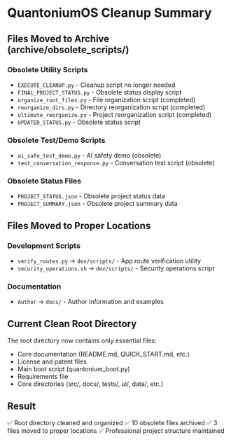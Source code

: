 # QuantoniumOS Cleanup Summary

## Files Moved to Archive (archive/obsolete_scripts/)

### Obsolete Utility Scripts
- `EXECUTE_CLEANUP.py` - Cleanup script no longer needed
- `FINAL_PROJECT_STATUS.py` - Obsolete status display script
- `organize_root_files.py` - File organization script (completed)
- `reorganize_dirs.py` - Directory reorganization script (completed)  
- `ultimate_reorganize.py` - Project reorganization script (completed)
- `UPDATED_STATUS.py` - Obsolete status script

### Obsolete Test/Demo Scripts
- `ai_safe_test_demo.py` - AI safety demo (obsolete)
- `test_conversation_response.py` - Conversation test script (obsolete)

### Obsolete Status Files
- `PROJECT_STATUS.json` - Obsolete project status data
- `PROJECT_SUMMARY.json` - Obsolete project summary data

## Files Moved to Proper Locations

### Development Scripts
- `verify_routes.py` → `dev/scripts/` - App route verification utility
- `security_operations.sh` → `dev/scripts/` - Security operations script

### Documentation
- `Author` → `docs/` - Author information and examples

## Current Clean Root Directory

The root directory now contains only essential files:
- Core documentation (README.md, QUICK_START.md, etc.)
- License and patent files
- Main boot script (quantonium_boot.py)
- Requirements file
- Core directories (src/, docs/, tests/, ui/, data/, etc.)

## Result

✅ Root directory cleaned and organized
✅ 10 obsolete files archived
✅ 3 files moved to proper locations
✅ Professional project structure maintained
